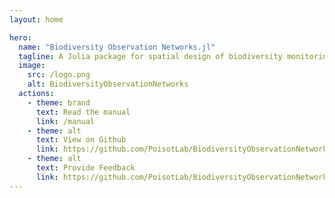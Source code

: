```yaml
---
layout: home

hero:
  name: "Biodiversity Observation Networks.jl"
  tagline: A Julia package for spatial design of biodiversity monitoring programs
  image:
    src: /logo.png
    alt: BiodiversityObservationNetworks
  actions:
    - theme: brand
      text: Read the manual
      link: /manual
    - theme: alt
      text: View on Github
      link: https://github.com/PoisotLab/BiodiversityObservationNetworks.jl
    - theme: alt
      text: Provide Feedback
      link: https://github.com/PoisotLab/BiodiversityObservationNetworks.jl/issues
---
```


